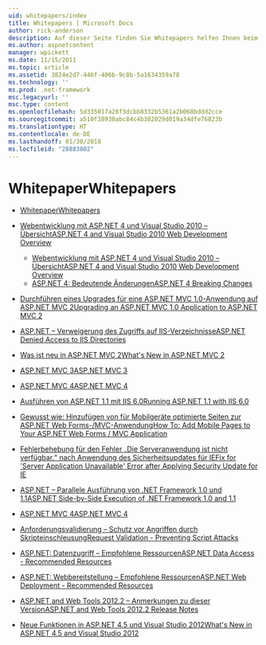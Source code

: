 ```yaml
---
uid: whitepapers/index
title: Whitepapers | Microsoft Docs
author: rick-anderson
description: Auf dieser Seite finden Sie Whitepapers helfen Ihnen beim Installieren und Konfigurieren von ASP.NET und Schreiben von sicheren, schnelle und flexible ASP.NET-Anwendungen unterstützen.
ms.author: aspnetcontent
manager: wpickett
ms.date: 11/15/2011
ms.topic: article
ms.assetid: 3824e2d7-446f-406b-9c8b-5a1634359a78
ms.technology: ''
ms.prod: .net-framework
msc.legacyurl: ''
msc.type: content
ms.openlocfilehash: 5d335017a28f3dcbb8332b5361a2b068bddd2cce
ms.sourcegitcommit: a510f38930abc84c4b302029d019a34dfe76823b
ms.translationtype: HT
ms.contentlocale: de-DE
ms.lasthandoff: 01/30/2018
ms.locfileid: "28883802"
---
```

<a name="whitepapers"></a><span data-ttu-id="d7669-103">Whitepaper</span><span class="sxs-lookup"><span data-stu-id="d7669-103">Whitepapers</span></span>
====================
- [<span data-ttu-id="d7669-104">Whitepaper</span><span class="sxs-lookup"><span data-stu-id="d7669-104">Whitepapers</span></span>](overview.md)
- [<span data-ttu-id="d7669-105">Webentwicklung mit ASP.NET 4 und Visual Studio 2010 – Übersicht</span><span class="sxs-lookup"><span data-stu-id="d7669-105">ASP.NET 4 and Visual Studio 2010 Web Development Overview</span></span>](aspnet4/index.md)

    - [<span data-ttu-id="d7669-106">Webentwicklung mit ASP.NET 4 und Visual Studio 2010 – Übersicht</span><span class="sxs-lookup"><span data-stu-id="d7669-106">ASP.NET 4 and Visual Studio 2010 Web Development Overview</span></span>](aspnet4/overview.md)
    - [<span data-ttu-id="d7669-107">ASP.NET 4: Bedeutende Änderungen</span><span class="sxs-lookup"><span data-stu-id="d7669-107">ASP.NET 4 Breaking Changes</span></span>](aspnet4/breaking-changes.md)
- [<span data-ttu-id="d7669-108">Durchführen eines Upgrades für eine ASP.NET MVC 1.0-Anwendung auf ASP.NET MVC 2</span><span class="sxs-lookup"><span data-stu-id="d7669-108">Upgrading an ASP.NET MVC 1.0 Application to ASP.NET MVC 2</span></span>](aspnet-mvc2-upgrade-notes.md)
- [<span data-ttu-id="d7669-109">ASP.NET – Verweigerung des Zugriffs auf IIS-Verzeichnisse</span><span class="sxs-lookup"><span data-stu-id="d7669-109">ASP.NET Denied Access to IIS Directories</span></span>](denied-access-to-iis-directories.md)
- [<span data-ttu-id="d7669-110">Was ist neu in ASP.NET MVC 2</span><span class="sxs-lookup"><span data-stu-id="d7669-110">What's New in ASP.NET MVC 2</span></span>](what-is-new-in-aspnet-mvc.md)
- [<span data-ttu-id="d7669-111">ASP.NET MVC 3</span><span class="sxs-lookup"><span data-stu-id="d7669-111">ASP.NET MVC 3</span></span>](mvc3-release-notes.md)
- [<span data-ttu-id="d7669-112">ASP.NET MVC 4</span><span class="sxs-lookup"><span data-stu-id="d7669-112">ASP.NET MVC 4</span></span>](mvc4-beta-release-notes.md)
- [<span data-ttu-id="d7669-113">Ausführen von ASP.NET 1.1 mit IIS 6.0</span><span class="sxs-lookup"><span data-stu-id="d7669-113">Running ASP.NET 1.1 with IIS 6.0</span></span>](aspnet-and-iis6.md)
- [<span data-ttu-id="d7669-114">Gewusst wie: Hinzufügen von für Mobilgeräte optimierte Seiten zur ASP.NET Web Forms-/MVC-Anwendung</span><span class="sxs-lookup"><span data-stu-id="d7669-114">How To: Add Mobile Pages to Your ASP.NET Web Forms / MVC Application</span></span>](add-mobile-pages-to-your-aspnet-web-forms-mvc-application.md)
- [<span data-ttu-id="d7669-115">Fehlerbehebung für den Fehler „Die Serveranwendung ist nicht verfügbar.“ nach Anwendung des Sicherheitsupdates für IE</span><span class="sxs-lookup"><span data-stu-id="d7669-115">Fix for 'Server Application Unavailable' Error after Applying Security Update for IE</span></span>](ms03-32-issue.md)
- [<span data-ttu-id="d7669-116">ASP.NET – Parallele Ausführung von .NET Framework 1.0 und 1.1</span><span class="sxs-lookup"><span data-stu-id="d7669-116">ASP.NET Side-by-Side Execution of .NET Framework 1.0 and 1.1</span></span>](side-by-side-with-10.md)
- [<span data-ttu-id="d7669-117">ASP.NET MVC 4</span><span class="sxs-lookup"><span data-stu-id="d7669-117">ASP.NET MVC 4</span></span>](mvc4-release-notes.md)
- [<span data-ttu-id="d7669-118">Anforderungsvalidierung – Schutz vor Angriffen durch Skripteinschleusung</span><span class="sxs-lookup"><span data-stu-id="d7669-118">Request Validation - Preventing Script Attacks</span></span>](request-validation.md)
- [<span data-ttu-id="d7669-119">ASP.NET: Datenzugriff – Empfohlene Ressourcen</span><span class="sxs-lookup"><span data-stu-id="d7669-119">ASP.NET Data Access - Recommended Resources</span></span>](aspnet-data-access-content-map.md)
- [<span data-ttu-id="d7669-120">ASP.NET: Webbereitstellung – Empfohlene Ressourcen</span><span class="sxs-lookup"><span data-stu-id="d7669-120">ASP.NET Web Deployment - Recommended Resources</span></span>](aspnet-web-deployment-content-map.md)
- [<span data-ttu-id="d7669-121">ASP.NET and Web Tools 2012.2 – Anmerkungen zu dieser Version</span><span class="sxs-lookup"><span data-stu-id="d7669-121">ASP.NET and Web Tools 2012.2 Release Notes</span></span>](aspnet-and-web-tools-20122-release-notes.md)
- [<span data-ttu-id="d7669-122">Neue Funktionen in ASP.NET 4.5 und Visual Studio 2012</span><span class="sxs-lookup"><span data-stu-id="d7669-122">What's New in ASP.NET 4.5 and Visual Studio 2012</span></span>](whats-new-in-aspnet-45-and-visual-studio-2012.md)
